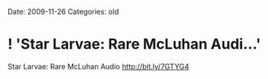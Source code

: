 Date: 2009-11-26
Categories: old

# ! 'Star Larvae: Rare McLuhan Audi...'

Star Larvae: Rare McLuhan Audio <a href="http://bit.ly/7GTYG4" rel="nofollow">http://bit.ly/7GTYG4</a>
